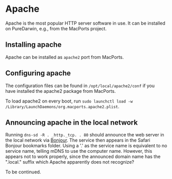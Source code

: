 Apache
======

Apache is the most popular HTTP server software in use. It can be installed on PureDarwin, e.g., from the MacPorts project.

Installing apache
-----------------
Apache can be installed as `apache2` port from MacPorts.

Configuring apache
------------------
The configuration files can be found in `/opt/local/apache2/conf` if you have installed the apache2 package from MacPorts.

To load apache2 on every boot, run `sudo launchctl load -w /Library/LaunchDaemons/org.macports.apache2.plist`.

Announcing apache in the local network
--------------------------------------
Running
`dns-sd -R . _http._tcp. . 80` should announce the web server in the local network via [Bonjour](wiki/Bonjour).
The service then appears in the Safari Bonjour bookmarks folder. Using a '.' as the service name is equivalent to no service name, telling mDNS to use the computer name. However, this appears not to work properly, since the announced domain name has the ".local." suffix which Apache apparently does not recognize?

To be continued.